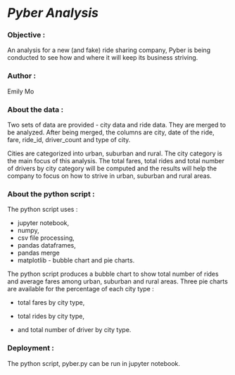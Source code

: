 # ***Pyber Analysis***

 

### **Objective :**

An analysis for a new (and fake) ride sharing company, Pyber is being conducted to see how and where it will keep its business striving.  

 

### **Author :**

Emily Mo

 

### **About the data :**

Two sets of data are provided - city data and ride data.  They are merged to be analyzed.  After being merged, the columns are city, date of the ride, fare, ride_id, driver_count and type of city.

Cities are categorized into urban, suburban and rural.  The city category is the main focus of this analysis.  The total fares, total rides and total number of drivers by city category will be computed and the results will help the company to focus on how to strive in urban, suburban and rural areas.

 

### **About the python script :**

The python script uses :

- jupyter notebook,
- numpy,
- csv file processing, 
- pandas dataframes, 
- pandas merge 
- matplotlib - bubble chart and pie charts.  

The python script produces a bubble chart to show total number of rides and average fares among urban, suburban and rural areas.  Three pie charts are available for the percentage of each city type :

- total fares by city type,

-  total rides by city type,
- and total number of driver by city type.



### Deployment :

The python script, pyber.py can be run in jupyter notebook.

